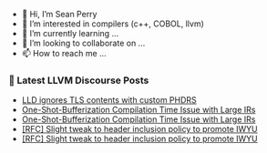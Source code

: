 - 👋 Hi, I’m Sean Perry
- 👀 I’m interested in compilers (c++, COBOL, llvm)
- 🌱 I’m currently learning ...
- 💞️ I’m looking to collaborate on ...
- 📫 How to reach me ...

<!---
s66perry/s66perry is a ✨ special ✨ repository because its `README.md` (this file) appears on your GitHub profile.
You can click the Preview link to take a look at your changes.
--->
### 📕 Latest LLVM Discourse Posts

<!-- DISCOURSE-LLVM:START -->
- [LLD ignores TLS contents with custom PHDRS](https://discourse.llvm.org/t/lld-ignores-tls-contents-with-custom-phdrs/81453#post_1)
- [One-Shot-Bufferization Compilation Time Issue with Large IRs](https://discourse.llvm.org/t/one-shot-bufferization-compilation-time-issue-with-large-irs/81439#post_3)
- [One-Shot-Bufferization Compilation Time Issue with Large IRs](https://discourse.llvm.org/t/one-shot-bufferization-compilation-time-issue-with-large-irs/81439#post_2)
- [[RFC] Slight tweak to header inclusion policy to promote IWYU](https://discourse.llvm.org/t/rfc-slight-tweak-to-header-inclusion-policy-to-promote-iwyu/81430#post_7)
- [[RFC] Slight tweak to header inclusion policy to promote IWYU](https://discourse.llvm.org/t/rfc-slight-tweak-to-header-inclusion-policy-to-promote-iwyu/81430#post_6)
<!-- DISCOURSE-LLVM:END -->
